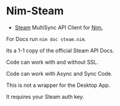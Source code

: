 # Nim-Steam

- [Steam](https://store.steampowered.com) MultiSync API Client for [Nim.](https://nim-lang.org)

For Docs run `nim doc steam.nim`.

Its a 1-1 copy of the official Steam API Docs.

Code can work with and without SSL.

Code can work with Async and Sync Code.

This is not a wrapper for the Desktop App.

It requires your Steam auth key.
